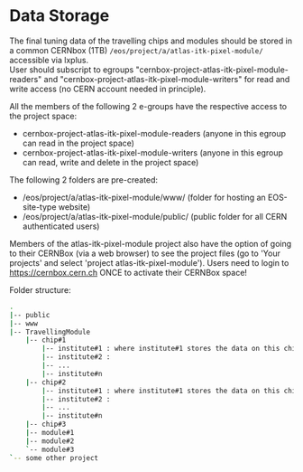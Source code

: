 Data Storage
============

The final tuning data of the travelling chips and modules should be stored in a common CERNbox (1TB)
```/eos/project/a/atlas-itk-pixel-module/``` accessible via lxplus.  
User should subscript to egroups "cernbox-project-atlas-itk-pixel-module-readers" and "cernbox-project-atlas-itk-pixel-module-writers"
for read and write access (no CERN account needed in principle).


All the members of the following 2 e-groups have the respective access to the project space:
- cernbox-project-atlas-itk-pixel-module-readers (anyone in this egroup can read in the project space)
- cernbox-project-atlas-itk-pixel-module-writers (anyone in this egroup can read, write and delete in the project space)
 
The following 2 folders are pre-created:
- /eos/project/a/atlas-itk-pixel-module/www/ (folder for hosting an EOS-site-type website)
- /eos/project/a/atlas-itk-pixel-module/public/ (public folder for all CERN authenticated users)
 
Members of the atlas-itk-pixel-module project also have the option of going to their CERNBox (via a web browser) to see the project files
(go to 'Your projects' and select 'project atlas-itk-pixel-module'). Users need to login to https://cernbox.cern.ch ONCE to activate their CERNBox space!

Folder structure:

```bash
.
|-- public
|-- www
|-- TravellingModule 
    |-- chip#1
		|-- institute#1 : where institute#1 stores the data on this chip
		|-- institute#2 :
		|-- ...
		|-- institute#n
    |-- chip#2
		|-- institute#1 : where institute#1 stores the data on this chip
		|-- institute#2 :
		|-- ...
		|-- institute#n
    |-- chip#3
    |-- module#1
    |-- module#2 
    `-- module#3 
`-- some other project
```

